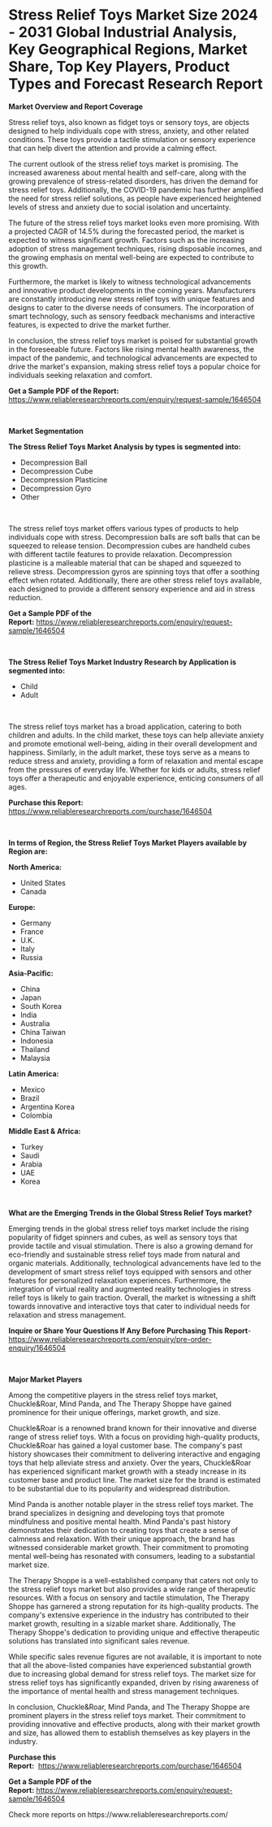 <p><h1>Stress Relief Toys Market Size 2024 - 2031 Global Industrial Analysis, Key Geographical Regions, Market Share, Top Key Players, Product Types and Forecast Research Report</h1></p><p><strong>Market Overview and Report Coverage</strong></p>
<p><p>Stress relief toys, also known as fidget toys or sensory toys, are objects designed to help individuals cope with stress, anxiety, and other related conditions. These toys provide a tactile stimulation or sensory experience that can help divert the attention and provide a calming effect.</p><p>The current outlook of the stress relief toys market is promising. The increased awareness about mental health and self-care, along with the growing prevalence of stress-related disorders, has driven the demand for stress relief toys. Additionally, the COVID-19 pandemic has further amplified the need for stress relief solutions, as people have experienced heightened levels of stress and anxiety due to social isolation and uncertainty.</p><p>The future of the stress relief toys market looks even more promising. With a projected CAGR of 14.5% during the forecasted period, the market is expected to witness significant growth. Factors such as the increasing adoption of stress management techniques, rising disposable incomes, and the growing emphasis on mental well-being are expected to contribute to this growth.</p><p>Furthermore, the market is likely to witness technological advancements and innovative product developments in the coming years. Manufacturers are constantly introducing new stress relief toys with unique features and designs to cater to the diverse needs of consumers. The incorporation of smart technology, such as sensory feedback mechanisms and interactive features, is expected to drive the market further.</p><p>In conclusion, the stress relief toys market is poised for substantial growth in the foreseeable future. Factors like rising mental health awareness, the impact of the pandemic, and technological advancements are expected to drive the market's expansion, making stress relief toys a popular choice for individuals seeking relaxation and comfort.</p></p>
<p><strong>Get a Sample PDF of the Report:</strong> <a href="https://www.reliableresearchreports.com/enquiry/request-sample/1646504">https://www.reliableresearchreports.com/enquiry/request-sample/1646504</a></p>
<p>&nbsp;</p>
<p><strong>Market Segmentation</strong></p>
<p><strong>The Stress Relief Toys Market Analysis by types is segmented into:</strong></p>
<p><ul><li>Decompression Ball</li><li>Decompression Cube</li><li>Decompression Plasticine</li><li>Decompression Gyro</li><li>Other</li></ul></p>
<p>&nbsp;</p>
<p><p>The stress relief toys market offers various types of products to help individuals cope with stress. Decompression balls are soft balls that can be squeezed to release tension. Decompression cubes are handheld cubes with different tactile features to provide relaxation. Decompression plasticine is a malleable material that can be shaped and squeezed to relieve stress. Decompression gyros are spinning toys that offer a soothing effect when rotated. Additionally, there are other stress relief toys available, each designed to provide a different sensory experience and aid in stress reduction.</p></p>
<p><strong>Get a Sample PDF of the Report:</strong>&nbsp;<a href="https://www.reliableresearchreports.com/enquiry/request-sample/1646504">https://www.reliableresearchreports.com/enquiry/request-sample/1646504</a></p>
<p>&nbsp;</p>
<p><strong>The Stress Relief Toys Market Industry Research by Application is segmented into:</strong></p>
<p><ul><li>Child</li><li>Adult</li></ul></p>
<p>&nbsp;</p>
<p><p>The stress relief toys market has a broad application, catering to both children and adults. In the child market, these toys can help alleviate anxiety and promote emotional well-being, aiding in their overall development and happiness. Similarly, in the adult market, these toys serve as a means to reduce stress and anxiety, providing a form of relaxation and mental escape from the pressures of everyday life. Whether for kids or adults, stress relief toys offer a therapeutic and enjoyable experience, enticing consumers of all ages.</p></p>
<p><strong>Purchase this Report:</strong>&nbsp; <a href="https://www.reliableresearchreports.com/purchase/1646504">https://www.reliableresearchreports.com/purchase/1646504</a></p>
<p>&nbsp;</p>
<p><strong>In terms of Region, the Stress Relief Toys Market Players available by Region are:</strong></p>
<p>
    <p> <strong> North America: </strong>
        <ul>
            <li>United States</li>
            <li>Canada</li>
        </ul>
        </p> 
    <p> <strong> Europe: </strong>
        <ul>
            <li>Germany</li>
            <li>France</li>
            <li>U.K.</li>
            <li>Italy</li>
            <li>Russia</li>
        </ul>
        </p> 
    <p> <strong> Asia-Pacific: </strong>
        <ul>
            <li>China</li>
            <li>Japan</li>
            <li>South Korea</li>
            <li>India</li>
            <li>Australia</li>
            <li>China Taiwan</li>
            <li>Indonesia</li>
            <li>Thailand</li>
            <li>Malaysia</li>
        </ul>
        </p> 
    <p> <strong> Latin America: </strong>
        <ul>
            <li>Mexico</li>
            <li>Brazil</li>
            <li>Argentina Korea</li>
            <li>Colombia</li>
        </ul>
        </p> 
    <p> <strong> Middle East & Africa: </strong>
        <ul>
            <li>Turkey</li>
            <li>Saudi</li>
            <li>Arabia</li>
            <li>UAE</li>
            <li>Korea</li>
        </ul>
    </p>
    </p>
<p>&nbsp;</p>
<p><strong>What are the Emerging Trends in the Global Stress Relief Toys market?</strong></p>
<p><p>Emerging trends in the global stress relief toys market include the rising popularity of fidget spinners and cubes, as well as sensory toys that provide tactile and visual stimulation. There is also a growing demand for eco-friendly and sustainable stress relief toys made from natural and organic materials. Additionally, technological advancements have led to the development of smart stress relief toys equipped with sensors and other features for personalized relaxation experiences. Furthermore, the integration of virtual reality and augmented reality technologies in stress relief toys is likely to gain traction. Overall, the market is witnessing a shift towards innovative and interactive toys that cater to individual needs for relaxation and stress management.</p></p>
<p><strong>Inquire or Share Your Questions If Any Before Purchasing This Report</strong>- <a href="https://www.reliableresearchreports.com/enquiry/pre-order-enquiry/1646504">https://www.reliableresearchreports.com/enquiry/pre-order-enquiry/1646504</a></p>
<p>&nbsp;</p>
<p><strong>Major Market Players</strong></p>
<p><p>Among the competitive players in the stress relief toys market, Chuckle&Roar, Mind Panda, and The Therapy Shoppe have gained prominence for their unique offerings, market growth, and size.</p><p>Chuckle&Roar is a renowned brand known for their innovative and diverse range of stress relief toys. With a focus on providing high-quality products, Chuckle&Roar has gained a loyal customer base. The company's past history showcases their commitment to delivering interactive and engaging toys that help alleviate stress and anxiety. Over the years, Chuckle&Roar has experienced significant market growth with a steady increase in its customer base and product line. The market size for the brand is estimated to be substantial due to its popularity and widespread distribution.</p><p>Mind Panda is another notable player in the stress relief toys market. The brand specializes in designing and developing toys that promote mindfulness and positive mental health. Mind Panda's past history demonstrates their dedication to creating toys that create a sense of calmness and relaxation. With their unique approach, the brand has witnessed considerable market growth. Their commitment to promoting mental well-being has resonated with consumers, leading to a substantial market size.</p><p>The Therapy Shoppe is a well-established company that caters not only to the stress relief toys market but also provides a wide range of therapeutic resources. With a focus on sensory and tactile stimulation, The Therapy Shoppe has garnered a strong reputation for its high-quality products. The company's extensive experience in the industry has contributed to their market growth, resulting in a sizable market share. Additionally, The Therapy Shoppe's dedication to providing unique and effective therapeutic solutions has translated into significant sales revenue.</p><p>While specific sales revenue figures are not available, it is important to note that all the above-listed companies have experienced substantial growth due to increasing global demand for stress relief toys. The market size for stress relief toys has significantly expanded, driven by rising awareness of the importance of mental health and stress management techniques.</p><p>In conclusion, Chuckle&Roar, Mind Panda, and The Therapy Shoppe are prominent players in the stress relief toys market. Their commitment to providing innovative and effective products, along with their market growth and size, has allowed them to establish themselves as key players in the industry.</p></p>
<p><strong>Purchase this Report:</strong>&nbsp;&nbsp;<a href="https://www.reliableresearchreports.com/purchase/1646504">https://www.reliableresearchreports.com/purchase/1646504</a></p>
<p></p>
<p><strong>Get a Sample PDF of the Report:</strong>&nbsp;<a href="https://www.reliableresearchreports.com/enquiry/request-sample/1646504">https://www.reliableresearchreports.com/enquiry/request-sample/1646504</a></p>
<p>Check more reports on https://www.reliableresearchreports.com/</p>